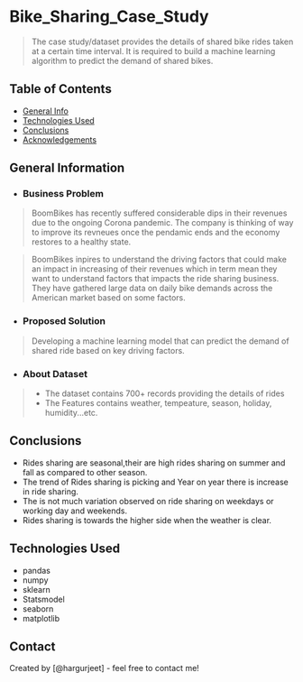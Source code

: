 # Bike_Sharing_Case_Study
> The case study/dataset provides the details of shared bike rides taken at a certain time interval. It is required to build a machine learning algorithm to predict the demand of shared bikes.


## Table of Contents
* [General Info](#general-information)
* [Technologies Used](#technologies-used)
* [Conclusions](#conclusions)
* [Acknowledgements](#acknowledgements)

<!-- You can include any other section that is pertinent to your problem -->

## General Information
- ### Business Problem
> BoomBikes has recently suffered considerable dips in their revenues due to the ongoing Corona pandemic. The company is thinking of way to improve its revneues once the pendamic ends and the economy restores to a healthy state.

> BoomBikes inpires to understand the driving factors that could make an impact in increasing of their revenues which in term mean they want to understand factors that impacts the ride sharing business. They have gathered large data on daily bike demands across the American market based on some factors.

- ### Proposed Solution
> Developing a machine learning model that can predict the demand of shared ride based on key driving factors.

- ### About Dataset
> - The dataset contains 700+ records providing the details of rides
> - The Features contains weather, tempeature, season, holiday, humidity...etc.


<!-- You don't have to answer all the questions - just the ones relevant to your project. -->

## Conclusions
- Rides sharing are seasonal,their are high rides sharing on summer and fall as compared to other season.
- The trend of Rides sharing is picking and Year on year there is increase in ride sharing.
- The is not much variation observed on ride sharing on weekdays or working day and weekends.
- Rides sharing is towards the higher side when the weather is clear.

<!-- You don't have to answer all the questions - just the ones relevant to your project. -->


## Technologies Used
- pandas
- numpy
- sklearn
- Statsmodel
- seaborn
- matplotlib

<!-- As the libraries versions keep on changing, it is recommended to mention the version of library used in this project -->


## Contact
Created by [@hargurjeet] - feel free to contact me!


<!-- Optional -->
<!-- ## License -->
<!-- This project is open source and available under the [... License](). -->

<!-- You don't have to include all sections - just the one's relevant to your project -->

